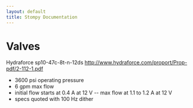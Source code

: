 ```yaml
---
layout: default
title: Stompy Documentation
---
```


Valves
====
Hydraforce sp10-47c-8t-n-12ds
http://www.hydraforce.com/proport/Prop-pdf/2-112-1.pdf

- 3600 psi operating pressure
- 6 gpm max flow
- initial flow starts at 0.4 A at 12 V
--  max flow at 1.1 to 1.2 A at 12 V
- specs quoted with 100 Hz dither
